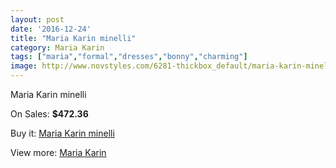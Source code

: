 ```yaml
---
layout: post
date: '2016-12-24'
title: "Maria Karin minelli"
category: Maria Karin
tags: ["maria","formal","dresses","bonny","charming"]
image: http://www.novstyles.com/6281-thickbox_default/maria-karin-minelli.jpg
---
```

Maria Karin minelli

On Sales: **$472.36**
<a href="https://www.novstyles.com/en/maria-karin/4072-maria-karin-minelli.html"><amp-img layout="responsive" width="600" height="600" src="//www.novstyles.com/6281-thickbox_default/maria-karin-minelli.jpg" alt="Maria Karin minelli 0" /></a>
<a href="https://www.novstyles.com/en/maria-karin/4072-maria-karin-minelli.html"><amp-img layout="responsive" width="600" height="600" src="//www.novstyles.com/6283-thickbox_default/maria-karin-minelli.jpg" alt="Maria Karin minelli 1" /></a>
<a href="https://www.novstyles.com/en/maria-karin/4072-maria-karin-minelli.html"><amp-img layout="responsive" width="600" height="600" src="//www.novstyles.com/6282-thickbox_default/maria-karin-minelli.jpg" alt="Maria Karin minelli 2" /></a>

Buy it: [Maria Karin minelli](https://www.novstyles.com/en/maria-karin/4072-maria-karin-minelli.html "Maria Karin minelli")

View more: [Maria Karin](https://www.novstyles.com/en/22-maria-karin "Maria Karin")